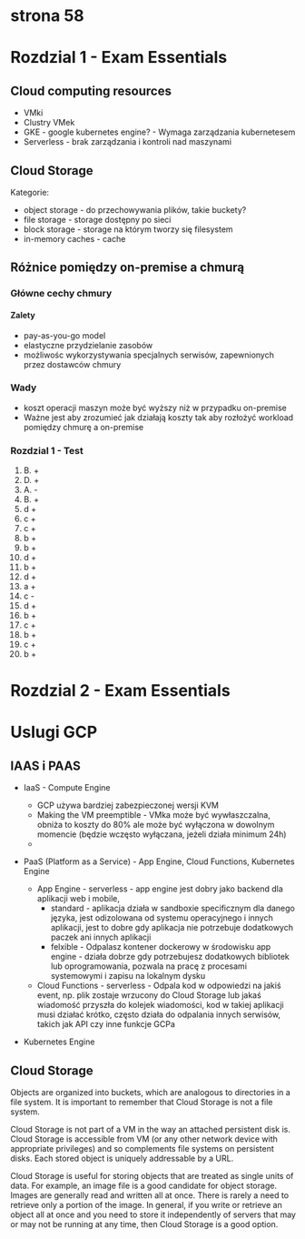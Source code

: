 # strona 58


# Rozdzial 1 - Exam Essentials

## Cloud computing resources
- VMki 
- Clustry VMek
- GKE - google kubernetes engine? - Wymaga zarządzania kubernetesem 
- Serverless - brak zarządzania i kontroli nad maszynami

## Cloud Storage
Kategorie: 
- object storage - do przechowywania plików, takie buckety?
- file storage - storage dostępny po sieci  
- block storage - storage na którym tworzy się filesystem 
- in-memory caches - cache

## Różnice pomiędzy on-premise a chmurą

### Główne cechy chmury 
#### Zalety
- pay-as-you-go model
- elastyczne przydzielanie zasobów
- możliwośc wykorzystywania specjalnych serwisów, zapewnionych przez dostawców chmury

### Wady
- koszt operacji maszyn może być wyższy niż w przypadku on-premise 
- Ważne jest aby zrozumieć jak działają koszty tak aby rozłożyć workload pomiędzy chmurę a on-premise 



### Rozdzial 1 - Test 
1. B. +
2. D. +
3. A. -
4. B. +
5. d +
6. c +
7. c +
8. b + 
9. b +
10. d +
11. b +
12. d + 
13. a + 
14. c -
15. d +
16. b +
17. c + 
18. b +
19. c +
20. b +


# Rozdzial 2 - Exam Essentials 

# Uslugi GCP

## IAAS i PAAS 
- IaaS - Compute Engine
    - GCP używa bardziej zabezpieczonej wersji KVM
    - Making the VM preemptible - VMka może być wywłaszczalna, obniża to koszty do 80% ale może być wyłączona w dowolnym momencie (będzie wczęsto wyłączana, jeżeli działa minimum 24h)
    - 
- PaaS (Platform as a Service) - App Engine, Cloud Functions, Kubernetes Engine
    - App Engine - serverless - app engine jest dobry jako backend dla aplikacji web i mobile,  
        - standard - aplikacja działa w sandboxie specificznym dla danego języka, jest odizolowana od systemu operacyjnego i innych aplikacji, jest to dobre gdy aplikacja nie potrzebuje dodatkowych paczek ani innych aplikacji
        - felxible - Odpalasz kontener dockerowy w środowisku app engine - działa dobrze gdy potrzebujesz dodatkowych bibliotek lub oprogramowania, pozwala na pracę z procesami systemowymi i zapisu na lokalnym dysku 
    - Cloud Functions - serverless - Odpala kod w odpowiedzi na jakiś event, np. plik zostaje wrzucony do Cloud Storage lub jakaś wiadomość przyszła do kolejek wiadomości, kod w takiej aplikacji musi działać krótko, często działa do odpalania innych serwisów, takich jak API czy inne funkcje GCPa 

- Kubernetes Engine

## Cloud Storage 
Objects are organized into buckets, which are analogous to directories in a file system. It is important to remember that Cloud Storage is not a file system.

Cloud Storage is not part of a VM in the way an attached persistent disk is. Cloud Storage
is accessible from VM (or any other network device with appropriate privileges) and so
complements file systems on persistent disks.
Each stored object is uniquely addressable by a URL.

Cloud Storage is useful for storing objects that are treated as single units of data. For
example, an image file is a good candidate for object storage. Images are generally read and
written all at once. There is rarely a need to retrieve only a portion of the image. In general,
if you write or retrieve an object all at once and you need to store it independently of servers that may or may not be running at any time, then Cloud Storage is a good option.